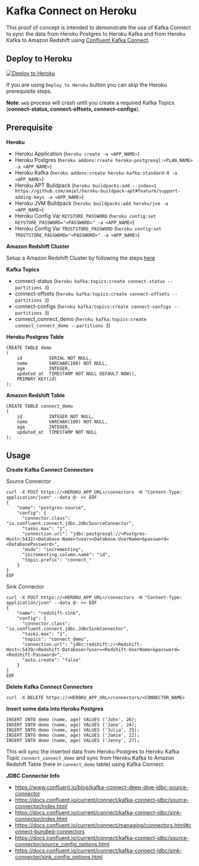 # Kafka Connect on Heroku

This proof of concept is intended to demonstrate the use of Kafka Connect to sync the data from Heroku Postgres to Heroku Kafka and from Heroku Kafka to Amazon Redshift using [Confluent Kafka Connect](https://docs.confluent.io/current/connect/index.html).

## Deploy to Heroku

[![Deploy to Heroku](https://www.herokucdn.com/deploy/button.svg)](https://heroku.com/deploy)

If you are using `Deploy to Heroku` button you can skip the Heroku prerequisite steps.

**Note**: `web` process will crash until you create a required Kafka Topics (**connect-status, connect-offsets, connect-configs**).

## Prerequisite

**Heroku**
- Heroku Application (`heroku create -a <APP_NAME>`)
- Heroku Postgres (`heroku addons:create heroku-postgresql:<PLAN_NAME> -a <APP_NAME>`)
- Heroku Kafka (`heroku addons:create heroku-kafka:standard-0 -a <APP_NAME>`)
- Heroku APT Buildpack (`heroku buildpacks:add --index=1 https://github.com/amiel/heroku-buildpack-apt#feature/support-adding-keys -a <APP_NAME>`)
- Heroku JVM Buildpack (`heroku buildpacks:add heroku/jvm -a <APP_NAME>`)
- Heroku Config Var `KEYSTORE_PASSWORD` (`heroku config:set KEYSTORE_PASSWORD="<PASSWORD>" -a <APP_NAME>`)
- Heroku Config Var `TRUSTSTORE_PASSWORD` (`heroku config:set TRUSTSTORE_PASSWORD="<PASSWORD>" -a <APP_NAME>`)

**Amazon Redshift Cluster**

Setup a Amazon Redshift Cluster by following the steps [here](https://docs.aws.amazon.com/redshift/latest/gsg/rs-gsg-launch-sample-cluster.html)

**Kafka Topics**
- connect-status (`heroku kafka:topics:create connect-status --partitions 3`)
- connect-offsets (`heroku kafka:topics:create connect-offsets --partitions 3`)
- connect-configs (`heroku kafka:topics:create connect-configs --partitions 3`)
- connect_connect_demo (`heroku kafka:topics:create connect_connect_demo --partitions 3`)

**Heroku Postgres Table**

```
CREATE TABLE demo
(
    id          SERIAL NOT NULL,
    name        VARCHAR(100) NOT NULL,
    age         INTEGER,
    updated_at  TIMESTAMP NOT NULL DEFAULT NOW(),
    PRIMARY KEY(id)
);
```

**Amazon Redshift Table**

```
CREATE TABLE connect_demo
(
    id          INTEGER NOT NULL,
    name        VARCHAR(100) NOT NULL,
    age         INTEGER,
    updated_at  TIMESTAMP NOT NULL
);
```

## Usage

**Create Kafka Connect Connectors**

Source Connector 

```
curl -X POST https://<HEROKU_APP_URL>/connectors -H "Content-Type: application/json" --data @- << EOF
{
    "name": "postgres-source",
    "config": {
      "connector.class": "io.confluent.connect.jdbc.JdbcSourceConnector",
      "tasks.max": "1",      
      "connection.url": "jdbc:postgresql://<Postgres-Host>:5432/<Database-Name>?user=<Database-UserName>&password=<DatabasePassword>",
      "mode": "incrementing",
      "incrementing.column.name": "id",
      "topic.prefix": "connect_"      
    }
}
EOF
```

Sink Connector 

```
curl -X POST https://<HEROKU_APP_URL>/connectors -H "Content-Type: application/json" --data @- << EOF
{
    "name": "redshift-sink",
    "config": {
      "connector.class": "io.confluent.connect.jdbc.JdbcSinkConnector",
      "tasks.max": "1",
      "topics": "connect_demo",
      "connection.url": "jdbc:redshift://<Redshift-Host>:5439/<Redshift-Database>?user=<Redshift-UserName>&password=<Redshift-Password>",
      "auto.create": "false"
    }
}
EOF
```

**Delete Kafka Connect Connectors**

```
curl -X DELETE https://<HEROKU_APP_URL>/connectors/<CONNECTOR_NAME> 
```

**Insert some data into Heroku Postgres**

```
INSERT INTO demo (name, age) VALUES ('John', 26);
INSERT INTO demo (name, age) VALUES ('Jane', 24);
INSERT INTO demo (name, age) VALUES ('Julia', 25);
INSERT INTO demo (name, age) VALUES ('Jamie', 22);
INSERT INTO demo (name, age) VALUES ('Jenny', 27);
```

This will sync the inserted data from Heroku Postgres to Heroku Kafka Topic `connect_connect_demo` and sync from Heroku Kafka to Amazon Redshift Table (here in `connect_demo` table) using Kafka Connect.

**JDBC Connector Info**
- https://www.confluent.io/blog/kafka-connect-deep-dive-jdbc-source-connector
- https://docs.confluent.io/current/connect/kafka-connect-jdbc/source-connector/index.html
- https://docs.confluent.io/current/connect/kafka-connect-jdbc/sink-connector/index.html
- https://docs.confluent.io/current/connect/managing/connectors.html#connect-bundled-connectors
- https://docs.confluent.io/current/connect/kafka-connect-jdbc/source-connector/source_config_options.html
- https://docs.confluent.io/current/connect/kafka-connect-jdbc/sink-connector/sink_config_options.html






